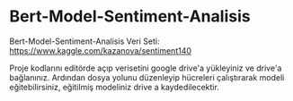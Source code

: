 # Bert-Model-Sentiment-Analisis
 Bert-Model-Sentiment-Analisis
Veri Seti: https://www.kaggle.com/kazanova/sentiment140

Proje kodlarını editörde açıp verisetini google drive'a yükleyiniz ve drive'a bağlanınız. Ardından dosya yolunu düzenleyip hücreleri çalıştırarak modeli eğitebilirsiniz, eğitilmiş modeliniz drive a kaydedilecektir.